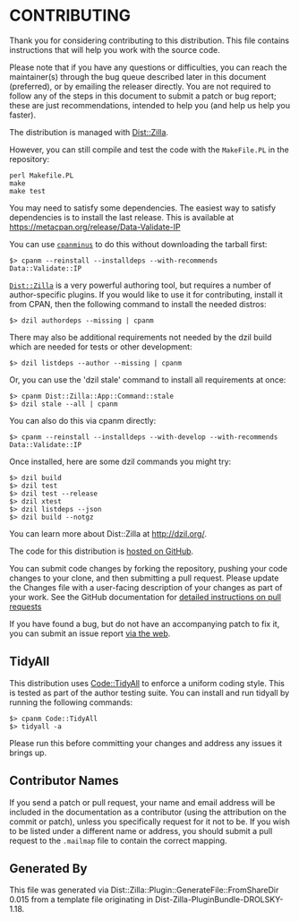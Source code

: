 # CONTRIBUTING

Thank you for considering contributing to this distribution. This file
contains instructions that will help you work with the source code.

Please note that if you have any questions or difficulties, you can reach the
maintainer(s) through the bug queue described later in this document
(preferred), or by emailing the releaser directly. You are not required to
follow any of the steps in this document to submit a patch or bug report;
these are just recommendations, intended to help you (and help us help you
faster).

The distribution is managed with
[Dist::Zilla](https://metacpan.org/release/Dist-Zilla).

However, you can still compile and test the code with the
`MakeFile.PL`
in the repository:

    perl Makefile.PL
    make
    make test


You may need to satisfy some dependencies. The easiest way to satisfy
dependencies is to install the last release. This is available at
https://metacpan.org/release/Data-Validate-IP

You can use [`cpanminus`](https://metacpan.org/pod/App::cpanminus) to do this
without downloading the tarball first:

    $> cpanm --reinstall --installdeps --with-recommends Data::Validate::IP

[`Dist::Zilla`](https://metacpan.org/pod/Dist::Zilla) is a very powerful
authoring tool, but requires a number of author-specific plugins. If you would
like to use it for contributing, install it from CPAN, then the following
command to install the needed distros:

    $> dzil authordeps --missing | cpanm

There may also be additional requirements not needed by the dzil build which
are needed for tests or other development:

    $> dzil listdeps --author --missing | cpanm

Or, you can use the 'dzil stale' command to install all requirements at once:

    $> cpanm Dist::Zilla::App::Command::stale
    $> dzil stale --all | cpanm

You can also do this via cpanm directly:

    $> cpanm --reinstall --installdeps --with-develop --with-recommends Data::Validate::IP

Once installed, here are some dzil commands you might try:

    $> dzil build
    $> dzil test
    $> dzil test --release
    $> dzil xtest
    $> dzil listdeps --json
    $> dzil build --notgz

You can learn more about Dist::Zilla at http://dzil.org/.

The code for this distribution is [hosted on GitHub](https://github.com/houseabsolute/Data-Validate-IP).

You can submit code changes by forking the repository, pushing your code
changes to your clone, and then submitting a pull request. Please update the
Changes file with a user-facing description of your changes as part of your
work. See the GitHub documentation for [detailed instructions on pull
requests](https://help.github.com/articles/creating-a-pull-request)

If you have found a bug, but do not have an accompanying patch to fix it, you
can submit an issue report [via the web](https://github.com/houseabsolute/Data-Validate-IP/issues).


## TidyAll

This distribution uses
[Code::TidyAll](https://metacpan.org/release/Code-TidyAll) to enforce a
uniform coding style. This is tested as part of the author testing suite. You
can install and run tidyall by running the following commands:

    $> cpanm Code::TidyAll
    $> tidyall -a

Please run this before committing your changes and address any issues it
brings up.

## Contributor Names

If you send a patch or pull request, your name and email address will be
included in the documentation as a contributor (using the attribution on the
commit or patch), unless you specifically request for it not to be. If you
wish to be listed under a different name or address, you should submit a pull
request to the `.mailmap` file to contain the correct mapping.

## Generated By

This file was generated via Dist::Zilla::Plugin::GenerateFile::FromShareDir 0.015 from a
template file originating in Dist-Zilla-PluginBundle-DROLSKY-1.18.
